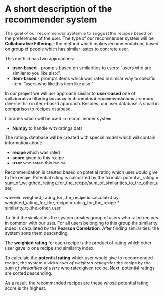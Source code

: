 A short description of the recommender system
=============================================

The goal of our recommender system is to suggest the recipes based on the preferences of the user. The type of our recommender system will be **Collaborative Filtering** – the method which makes recommendations based on group of people which has similar tastes to concrete user. 

This method has two approaches:
 - **user-based** - prompts based on similarities to users: “users who are similar to you like also:”,
 - **item-based** - prompts items which was rated in similar way to specific item: “users who like this item like also:". 

In our project we will use approach similar to **user-based** one of collaborative filtering because in this method recommendations are more diverse than in item-based approach. Besides, our user database is small in comparison to recipes database.   

Libraries which will be used in recommender system:
- **Numpy** to handle with ratings data

The ratings database will be created with special model which will contain information about:
- **recipe** which was rated
- **score** given to this recipe
- **user** who rated this recipe

Recommendation is created based on potetial rating which user would give to the recipe. Potential rating is calculated by the formula:
potential_rating = sum_of_weigthed_ratings_for_the_recipe/sum_of_similarities_to_the_other_user,

wherein weighted_rating_for_the_recipe is calculated by: 
weighted_rating_for_the_recipe = rating_for_the_recipe * similarity_to_the_other_user

To find the similarities the system creates group of users who rated recipes in common with our user. For all users belonging to this group the similarity index is calculated by the **Pearson Correlation**. After finding similarities, the system sorts them descending. 

The **weighted rating** for each recipe is the product of rating which other user gave to one recipe and similarity index.

To calculate the **potential rating** which user would give to recommended recipe, the system divides *sum of weighted ratings* for the recipe by the *sum of similarities of users* who rated given recipe. Next, potential ratings are sorted descending.

As a result, the recommended recipes are these whose potential rating score is the highest.


